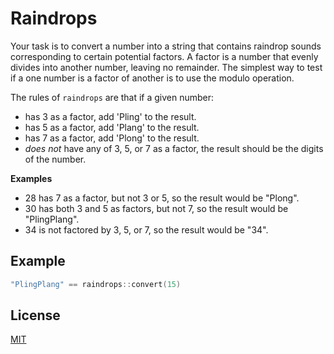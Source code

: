 # Raindrops

Your task is to convert a number into a string that contains raindrop sounds corresponding to certain potential factors. A factor is a number that evenly divides into another number, leaving no remainder. The simplest way to test if a one number is a factor of another is to use the modulo operation.

The rules of `raindrops` are that if a given number:

* has 3 as a factor, add 'Pling' to the result.
* has 5 as a factor, add 'Plang' to the result.
* has 7 as a factor, add 'Plong' to the result.
* *does not* have any of 3, 5, or 7 as a factor, the result should be the digits of the number.

**Examples**
* 28 has 7 as a factor, but not 3 or 5, so the result would be "Plong".
* 30 has both 3 and 5 as factors, but not 7, so the result would be "PlingPlang".
* 34 is not factored by 3, 5, or 7, so the result would be "34".

## Example

```cpp
"PlingPlang" == raindrops::convert(15)
```

## License
[MIT](https://choosealicense.com/licenses/mit/)
